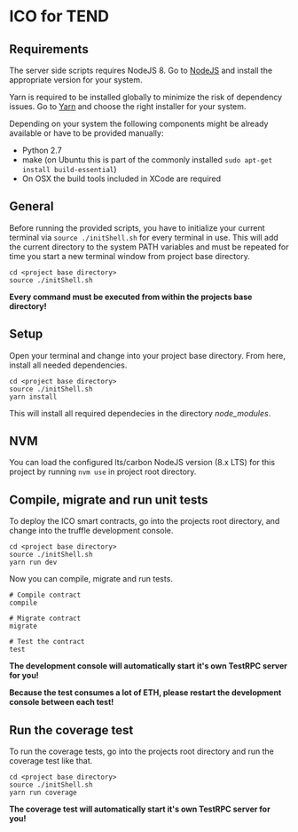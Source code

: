 # ICO for TEND

## Requirements
The server side scripts requires NodeJS 8.
Go to [NodeJS](https://nodejs.org/en/download/) and install the appropriate version for your system.

Yarn is required to be installed globally to minimize the risk of dependency issues.
Go to [Yarn](https://yarnpkg.com/en/docs/install) and choose the right installer for your system.

Depending on your system the following components might be already available or have to be provided manually:
* Python 2.7
* make (on Ubuntu this is part of the commonly installed `sudo apt-get install build-essential`)
* On OSX the build tools included in XCode are required

## General
Before running the provided scripts, you have to initialize your current terminal via `source ./initShell.sh` for every terminal in use. This will add the current directory to the system PATH variables and must be repeated for time you start a new terminal window from project base directory.
```
cd <project base directory>
source ./initShell.sh
```

__Every command must be executed from within the projects base directory!__

## Setup
Open your terminal and change into your project base directory. From here, install all needed dependencies.
```
cd <project base directory>
source ./initShell.sh
yarn install
```
This will install all required dependecies in the directory _node_modules_.

## NVM
You can load the configured lts/carbon NodeJS version (8.x LTS) for this project by running `nvm use` in project root directory.

## Compile, migrate and run unit tests
To deploy the ICO smart contracts, go into the projects root directory, and change into the truffle development console.
```
cd <project base directory>
source ./initShell.sh
yarn run dev
```

Now you can compile, migrate and run tests.
```
# Compile contract
compile

# Migrate contract
migrate

# Test the contract
test
```
__The development console will automatically start it's own TestRPC server for you!__

__Because the test consumes a lot of ETH, please restart the development console between each test!__

## Run the coverage test
To run the coverage tests, go into the projects root directory and run the coverage test like that.
```
cd <project base directory>
source ./initShell.sh
yarn run coverage
```
__The coverage test will automatically start it's own TestRPC server for you!__
